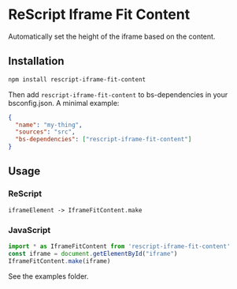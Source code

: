 # ReScript Iframe Fit Content

Automatically set the height of the iframe based on the content.

## Installation

```sh
npm install rescript-iframe-fit-content
```

Then add `rescript-iframe-fit-content` to bs-dependencies in your bsconfig.json. A minimal example:

```json
{
  "name": "my-thing",
  "sources": "src",
  "bs-dependencies": ["rescript-iframe-fit-content"]
}
```


## Usage

### ReScript

```rescript
iframeElement -> IframeFitContent.make
```

### JavaScript

```js
import * as IframeFitContent from 'rescript-iframe-fit-content'
const iframe = document.getElementById("iframe")
IframeFitContent.make(iframe)
```

See the examples folder.


